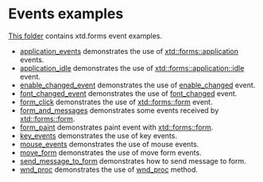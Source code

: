 # Events examples

[This folder](.) contains xtd.forms event examples.

* [application_events](application_events/README.md) demonstrates the use of [xtd::forms::application](https://gammasoft71.github.io/xtd/reference_guides/latest/classxtd_1_1forms_1_1application.html) events.
* [application_idle](application_idle/README.md) demonstrates the use of [xtd::forms::application::idle](https://gammasoft71.github.io/xtd/reference_guides/latest/group__events.html#ga936f2c887b42e06ecb7e81d4d1bc33ba) event.
* [enable_changed_event](enable_changed_event/README.md) demonstrates the use of [enable_changed](https://gammasoft71.github.io/xtd/reference_guides/latest/group__events.html#ga34c92d7fb3eb02179db90c13669b6a70) event.
* [font_changed_event](font_changed_event/README.md) demonstrates the use of [font_changed](https://gammasoft71.github.io/xtd/reference_guides/latest/group__events.html#ga52494f7214b65db98e3a942acab5d506) event.
* [form_click](form_click/README.md) demonstrates the use of [xtd::forms::form](https://gammasoft71.github.io/xtd/reference_guides/latest/classxtd_1_1forms_1_1form.html) event.
* [form_and_messages](form_and_messages/README.md) demonstrates some events received by [xtd::forms::form](https://gammasoft71.github.io/xtd/reference_guides/latest/classxtd_1_1forms_1_1form.html).
* [form_paint](form_paint/README.md) demonstrates paint event with [xtd::forms::form](https://gammasoft71.github.io/xtd/reference_guides/latest/classxtd_1_1forms_1_1form.html).
* [key_events](key_events/README.md) demonstrates the use of key events.
* [mouse_events](mouse_events/README.md) demonstrates the use of mouse events.
* [move_form](move_form/README.md) demonstrates the use of move form events.
* [send_message_to_form](send_message_to_form/README.md) demonstrates how to send message to form.
* [wnd_proc](wnd_proc/README.md) demonstrates the use of [wnd_proc](https://gammasoft71.github.io/xtd/reference_guides/latest/classxtd_1_1forms_1_1control.html#ac75d78bfc73154decabddc734cd28096) method.
